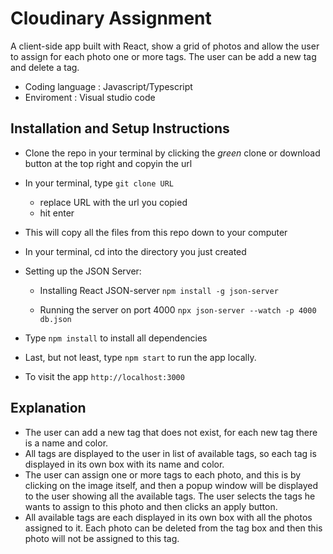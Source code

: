 # Cloudinary Assignment

A client-side app built with React, show a grid of photos and allow the user to assign for each photo one or more tags.
The user can be add a new tag and delete a tag.
- Coding language : Javascript/Typescript
- Enviroment : Visual studio code

## Installation and Setup Instructions
- Clone the repo in your terminal by clicking the _green_ clone or download button at the top right and copyin the url

- In your terminal, type ```git clone URL```

  - replace URL with the url you copied
  - hit enter
 
- This will copy all the files from this repo down to your computer

- In your terminal, cd into the directory you just created

- Setting up the JSON Server:

   - Installing React JSON-server ```npm install -g json-server```

   - Running the server on port 4000 ```npx json-server --watch -p 4000 db.json```

- Type ```npm install``` to install all dependencies

- Last, but not least, type ```npm start``` to run the app locally.

- To visit the app  ```http://localhost:3000```


## Explanation 

* The user can add a new tag that does not exist, for each new tag there is a name and color.
* All tags are displayed to the user in list of available tags, so each tag is displayed in its own box with its name and color.
* The user can assign one or more tags to each photo, and this is by clicking on the image itself, and then a popup window will be displayed to the user showing all the available tags.
The user selects the tags he wants to assign to this photo and then clicks an apply button.
* All available tags are each displayed in its own box with all the photos assigned to it.
Each photo can be deleted from the tag box and then this photo will not be assigned to this tag.




